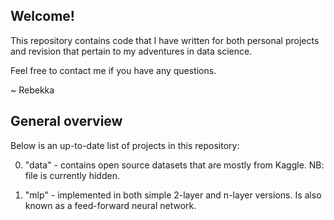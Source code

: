 ## Welcome!

This repository contains code that I have written for both personal projects and revision that pertain to my adventures in data science.

Feel free to contact me if you have any questions.

~ Rebekka

## General overview

Below is an up-to-date list of projects in this repository:

0. "data" - contains open source datasets that are mostly from Kaggle. NB: file is currently hidden.

1. "mlp" - implemented in both simple 2-layer and n-layer versions. Is also known as a feed-forward neural network.